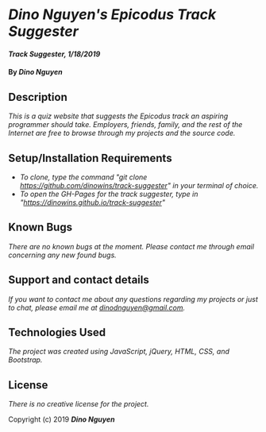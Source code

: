 # _Dino Nguyen's Epicodus Track Suggester_

#### _Track Suggester, 1/18/2019_

#### By _**Dino Nguyen**_

## Description

_This is a quiz website that suggests the Epicodus track an aspiring programmer should take. Employers, friends, family, and the rest of the Internet are free to browse through my projects and the source code._


## Setup/Installation Requirements

* _To clone, type the command "git clone https://github.com/dinowins/track-suggester" in your terminal of choice._
* _To open the GH-Pages for the track suggester, type in "https://dinowins.github.io/track-suggester"_

## Known Bugs

_There are no known bugs at the moment. Please contact me through email concerning any new found bugs._

## Support and contact details

_If you want to contact me about any questions regarding my projects or just to chat, please email me at dinodnguyen@gmail.com._

## Technologies Used

_The project was created using JavaScript, jQuery, HTML, CSS, and Bootstrap._

## License

_There is no creative license for the project._

Copyright (c) 2019 **_Dino Nguyen_**
